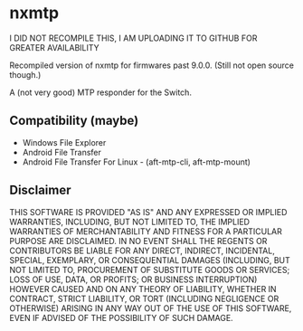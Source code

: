 # nxmtp

I DID NOT RECOMPILE THIS, I AM UPLOADING IT TO GITHUB FOR GREATER AVAILABILITY

Recompiled version of nxmtp for firmwares past 9.0.0. (Still not open source though.)

A (not very good) MTP responder for the Switch.

## Compatibility (maybe)

* Windows File Explorer
* Android File Transfer
* Android File Transfer For Linux - (aft-mtp-cli, aft-mtp-mount)

## Disclaimer

THIS SOFTWARE IS PROVIDED "AS IS" AND ANY EXPRESSED OR IMPLIED WARRANTIES, INCLUDING, BUT NOT LIMITED TO, THE IMPLIED WARRANTIES OF MERCHANTABILITY AND FITNESS FOR A PARTICULAR PURPOSE ARE DISCLAIMED. IN NO EVENT SHALL THE REGENTS OR CONTRIBUTORS BE LIABLE FOR ANY DIRECT, INDIRECT, INCIDENTAL, SPECIAL, EXEMPLARY, OR CONSEQUENTIAL DAMAGES (INCLUDING, BUT NOT LIMITED TO, PROCUREMENT OF SUBSTITUTE GOODS OR SERVICES; LOSS OF USE, DATA, OR PROFITS; OR BUSINESS INTERRUPTION)
HOWEVER CAUSED AND ON ANY THEORY OF LIABILITY, WHETHER IN CONTRACT, STRICT LIABILITY, OR TORT (INCLUDING NEGLIGENCE OR OTHERWISE) ARISING IN ANY WAY OUT OF THE USE OF THIS SOFTWARE, EVEN IF ADVISED OF THE POSSIBILITY OF SUCH DAMAGE.

